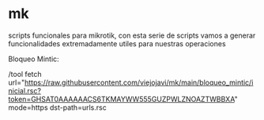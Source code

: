 # mk
scripts funcionales para mikrotik, con esta serie de scripts vamos a generar funcionalidades extremadamente utiles para nuestras operaciones

Bloqueo Mintic:

/tool fetch url="https://raw.githubusercontent.com/viejojavi/mk/main/bloqueo_mintic/inicial.rsc?token=GHSAT0AAAAAACS6TKMAYWW555GUZPWLZNOAZTWBBXA" mode=https dst-path=urls.rsc
